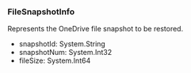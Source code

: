 ### FileSnapshotInfo
Represents the OneDrive file snapshot to be restored.

- snapshotId: System.String
- snapshotNum: System.Int32
- fileSize: System.Int64
